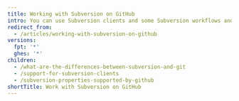 ```yaml
---
title: Working with Subversion on GitHub
intro: You can use Subversion clients and some Subversion workflows and properties with GitHub.
redirect_from:
  - /articles/working-with-subversion-on-github
versions:
  fpt: '*'
  ghes: '*'
children:
  - /what-are-the-differences-between-subversion-and-git
  - /support-for-subversion-clients
  - /subversion-properties-supported-by-github
shortTitle: Work with Subversion on GitHub
---
```


